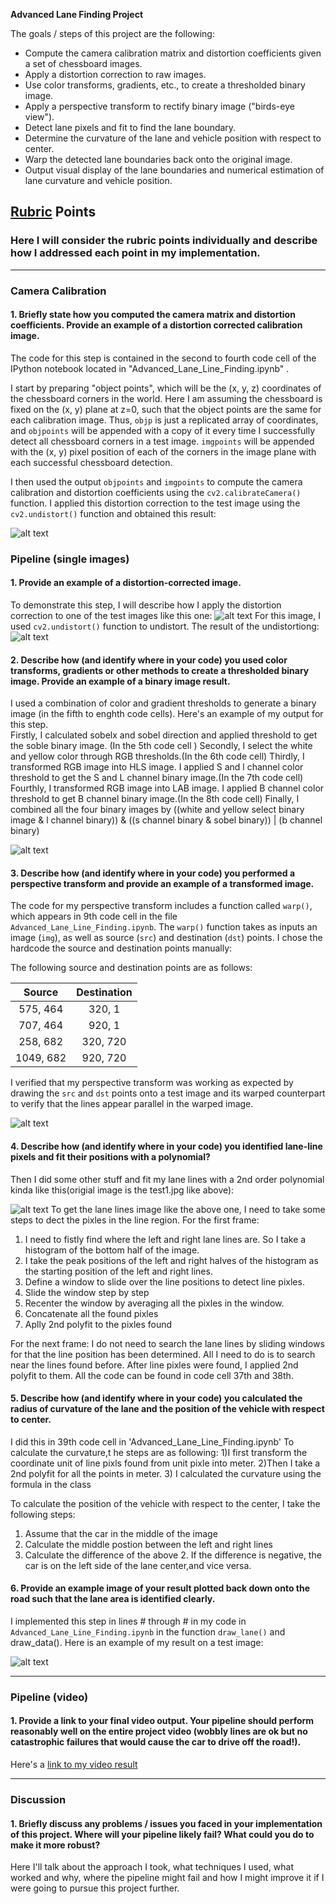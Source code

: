 **Advanced Lane Finding Project**

The goals / steps of this project are the following:

* Compute the camera calibration matrix and distortion coefficients given a set of chessboard images.
* Apply a distortion correction to raw images.
* Use color transforms, gradients, etc., to create a thresholded binary image.
* Apply a perspective transform to rectify binary image ("birds-eye view").
* Detect lane pixels and fit to find the lane boundary.
* Determine the curvature of the lane and vehicle position with respect to center.
* Warp the detected lane boundaries back onto the original image.
* Output visual display of the lane boundaries and numerical estimation of lane curvature and vehicle position.

[//]: # (Image References)

[image1]: ./examples/undistort_output.png "Undistorted"
[image2]: ./test_images/test1.jpg "Road Transformed"
[image3]: ./examples/binary_combo_example.jpg "Binary Example"
[image4]: ./examples/warped_straight_lines.jpg "Warp Example"
[image5]: ./examples/color_fit_lines.jpg "Fit Visual"
[image6]: ./examples/example_output.jpg "Output"
[video1]: ./project_video.mp4 "Video"

## [Rubric](https://review.udacity.com/#!/rubrics/571/view) Points

### Here I will consider the rubric points individually and describe how I addressed each point in my implementation.  

---

### Camera Calibration

#### 1. Briefly state how you computed the camera matrix and distortion coefficients. Provide an example of a distortion corrected calibration image.

The code for this step is contained in the second to fourth code cell of the IPython notebook located in "Advanced_Lane_Line_Finding.ipynb" .  

I start by preparing "object points", which will be the (x, y, z) coordinates of the chessboard corners in the world. Here I am assuming the chessboard is fixed on the (x, y) plane at z=0, such that the object points are the same for each calibration image.  Thus, `objp` is just a replicated array of coordinates, and `objpoints` will be appended with a copy of it every time I successfully detect all chessboard corners in a test image.  `imgpoints` will be appended with the (x, y) pixel position of each of the corners in the image plane with each successful chessboard detection.  

I then used the output `objpoints` and `imgpoints` to compute the camera calibration and distortion coefficients using the `cv2.calibrateCamera()` function.  I applied this distortion correction to the test image using the `cv2.undistort()` function and obtained this result: 

![alt text](https://github.com/Vencentlp/Advanced_Lane_Line_Finding/raw/master/output_images/camera_cali/undistort_test_imgage.png)

### Pipeline (single images)

#### 1. Provide an example of a distortion-corrected image.

To demonstrate this step, I will describe how I apply the distortion correction to one of the test images like this one:
![alt text](https://github.com/Vencentlp/Advanced_Lane_Line_Finding/raw/master/test_images/test1.jpg)
For this image, I used `cv2.undistort()` function to undistort. The result of the undistortiong:
![alt text](https://github.com/Vencentlp/Advanced_Lane_Line_Finding/raw/master/output_images/camera_cali/undistort_test_imgage.png)

#### 2. Describe how (and identify where in your code) you used color transforms, gradients or other methods to create a thresholded binary image.  Provide an example of a binary image result.

I used a combination of color and gradient thresholds to generate a binary image (in the fifth to enghth code cells).  Here's an example of my output for this step.  
Firstly, I calculated sobelx and sobel direction and applied threshold to get the soble binary image. (In the 5th code cell )
Secondly, I select the white and yellow color through RGB thresholds.(In the 6th code cell)
Thirdly, I transformed RGB image into HLS image. I applied S and l channel color threshold to get the S and L channel binary image.(In the 7th code cell)
Fourthly, I transformed RGB image into LAB image. I applied B channel color threshold to get B channel binary image.(In the 8th code cell)
Finally, I combined all the four binary images by ((white and yellow select binary image & l channel binary)) & ((s channel binary & sobel binary)) | (b channel binary)

![alt text](https://github.com/Vencentlp/Advanced_Lane_Line_Finding/raw/master/output_images/binary/binarytest1.jpg)

#### 3. Describe how (and identify where in your code) you performed a perspective transform and provide an example of a transformed image.

The code for my perspective transform includes a function called `warp()`, which appears in 9th code cell in the file `Advanced_Lane_Line_Finding.ipynb`.  The `warp()` function takes as inputs an image (`img`), as well as source (`src`) and destination (`dst`) points.  I chose the hardcode the source and destination points manually:



The following source and destination points are as follows:

| Source        | Destination   | 
|:-------------:|:-------------:| 
| 575, 464      | 320, 1        | 
| 707, 464      | 920, 1      |
| 258, 682     | 320, 720      |
| 1049, 682      | 920, 720    |

I verified that my perspective transform was working as expected by drawing the `src` and `dst` points onto a test image and its warped counterpart to verify that the lines appear parallel in the warped image.

![alt text](https://github.com/Vencentlp/Advanced_Lane_Line_Finding/raw/master/output_images/warptest1.png)

#### 4. Describe how (and identify where in your code) you identified lane-line pixels and fit their positions with a polynomial?

Then I did some other stuff and fit my lane lines with a 2nd order polynomial kinda like this(origial image is the test1.jpg like above):

![alt text](https://github.com/Vencentlp/Advanced_Lane_Line_Finding/blob/master/output_images/binary_Lane_lines/Lane_line_withband_test1.jpg)
To get the lane lines image like the above one, I need to take some steps to dect the pixles in the line region.
For the first frame:
1) I need to fistly find where the left and right lane lines are. So I take a histogram of the bottom half of the image.
2) I take the peak positions of the left and right halves of the histogram as the starting position of the left and right lines.
3) Define a window to slide over the line positions to detect line pixles.
4) Slide the window step by step
5) Recenter the window by averaging all the pixles in the window.
6) Concatenate all the found pixles
7) Aplly 2nd polyfit to the pixles found

For the next frame:
I do not need to search the lane lines by sliding windows for that the line position has been determined. All I need to do is to search near the lines found before. After line pixles were found, I applied 2nd polyfit to them.
All the code can be found in code cell 37th and 38th.


#### 5. Describe how (and identify where in your code) you calculated the radius of curvature of the lane and the position of the vehicle with respect to center.

I did this in 39th code cell in 'Advanced_Lane_Line_Finding.ipynb'
To calculate the curvature,t he steps are as following:
1)I first transform the coordinate unit of line pixls found from unit pixle into meter.
2)Then I take a 2nd polyfit for all the points in meter.
3) I calculated the curvature using the formula in the class

To calculate the position of the vehicle with respect to the center, I take the following steps:
1) Assume that the car in the middle of the image 
2) Calculate the middle postion between the left and right lines
3) Calculate the difference of the above 2.
If the difference is negative, the car is on the left side of the lane center,and vice versa.

#### 6. Provide an example image of your result plotted back down onto the road such that the lane area is identified clearly.

I implemented this step in lines # through # in my code in `Advanced_Lane_Line_Finding.ipynb` in the function `draw_lane()` and draw_data().  Here is an example of my result on a test image:

![alt text][image6]

---

### Pipeline (video)

#### 1. Provide a link to your final video output.  Your pipeline should perform reasonably well on the entire project video (wobbly lines are ok but no catastrophic failures that would cause the car to drive off the road!).

Here's a [link to my video result](./project_video.mp4)

---

### Discussion

#### 1. Briefly discuss any problems / issues you faced in your implementation of this project.  Where will your pipeline likely fail?  What could you do to make it more robust?

Here I'll talk about the approach I took, what techniques I used, what worked and why, where the pipeline might fail and how I might improve it if I were going to pursue this project further.  
